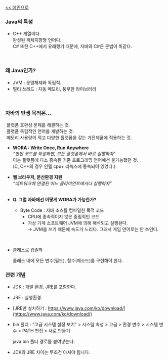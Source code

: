 [<< 메인으로](https://github.com/AtomicLiquors/Java_Wiki_Chb/blob/main/Readme.md)


### Java의 특성
- C++ 계열이다.  
 완성된 객체지향형 언어다.  
 C# 또한 C++에서 유래했기 때문에, 자바와 C#은 문법이 똑같다.

&nbsp;
### 왜 Java인가?
- JVM : 운영체제와 독립적.
- 멀티 쓰레드 : 자동 메모리, 풍부한 라이브러리
        
&nbsp;
### 자바의 탄생 목적은...
        
&nbsp;플랫폼 호환성 문제를 해결하는 것.  
&nbsp;플랫폼 독립적인 언어를 개발하는 것.  
&nbsp;메모리 사용량이 적고 다양한 플랫폼을 갖는 가전제품에 적용하는 것.
        
  - **WORA : Write Once, Run Anywhere**  
 *“한번 코드를 작성하면, 모든 플랫폼에서 바로 실행하자”*  
이는 플랫폼에 다소 종속된 기존 프로그래밍 언어에선 불가능했던 것.  
(C, C++의 경우 인텔 cpu+ 리눅스에 종속되어 있었다.)

  - **웹 브라우저, 분산환경 지원**  
*“네트워크에 연결된 어느 클라이언트에서나 실행하자”*  
&nbsp;

  - **Q. 그럼 자바에선 어떻게 WORA가 가능한가?**
    - Byte Code : 자바 소스를 컴파일한 목적 코드  
        - CPU에 종속적이지 않은 중립적인 코드  
        - 가상 기계 소프트웨어 JVM에 의해 해석되고 실행된다.  
        → JVM을 쓰기 때문에 속도가 느리다. 그래서 게임 언어로는 안 쓰인다.

&nbsp;
- 클래스로 캡슐화
        
    클래스 내에 모든 변수(필드), 함수(메소드)를 구현해야 한다.
        

### 관련 개념 
- JDK : 개발 환경. JRE를 포함한다.
- JRE : 실행환경. 
 - [JRE만 설치하기 : https://www.java.com/ko/download/](https://www.java.com/ko/download/)
- bin 폴더 : 
    “고급 시스템 설정 보기” > 시스템 속성 > 고급 > 환경 변수 > 시스템 변수 > PATH  편집 > 새로 만들기 
    
    java bin 폴더 경로를 붙여넣는다.

* JDK와 JRE 차이는 무조건 아셔야 됩니다.
